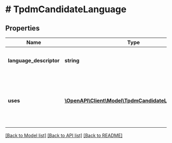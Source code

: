# # TpdmCandidateLanguage

## Properties

Name | Type | Description | Notes
------------ | ------------- | ------------- | -------------
**language_descriptor** | **string** | A specification of which written or spoken communication is being used. |
**uses** | [**\OpenAPI\Client\Model\TpdmCandidateLanguageUse[]**](TpdmCandidateLanguageUse.md) | An unordered collection of candidateLanguageUses. A description of how the language is used (e.g. Home Language, Native Language, Spoken Language). | [optional]

[[Back to Model list]](../../README.md#models) [[Back to API list]](../../README.md#endpoints) [[Back to README]](../../README.md)
